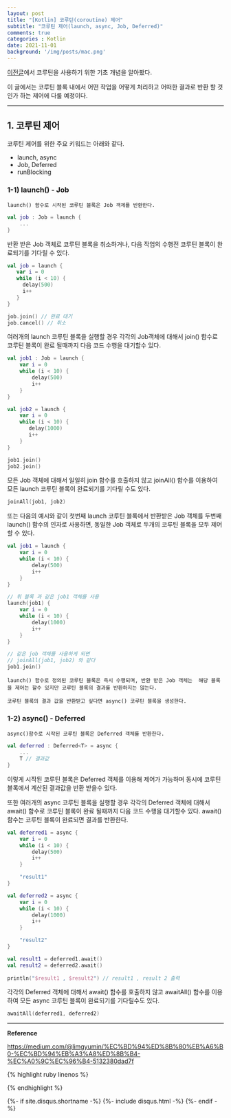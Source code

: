```yaml
---
layout: post
title: "[Kotlin] 코루틴(coroutine) 제어" 
subtitle: "코루틴 제어(launch, async, Job, Deferred)"    
comments: true
categories : Kotlin
date: 2021-11-01
background: '/img/posts/mac.png'
---
```


[이전글](https://wonyong-jang.github.io/kotlin/2021/10/31/Kotlin-coroutine2.html)에서 
코루틴을 사용하기 위한 기초 개념을 알아봤다.   

이 글에서는 코루틴 블록 내에서 어떤 작업을 어떻게 처리하고 
어떠한 결과로 반환 할 것인가 하는 제어에 다룰 예정이다.   

- - - 

## 1. 코루틴 제어   

코루틴 제어를 위한 주요 키워드는 아래와 같다.   

- launch, async   
- Job, Deferred   
- runBlocking   

### 1-1) launch() - Job   

`launch() 함수로 시작된 코루틴 블록은 Job 객체를 반환한다.`       

```kotlin
val job : Job = launch {
    ...
}
```

반환 받은 Job 객체로 코루틴 블록을 취소하거나, 다음 작업의 수행전 
코루틴 블록이 완료되기를 기다릴 수 있다.   

```kotlin
val job = launch {
   var i = 0
   while (i < 10) {
     delay(500)
     i++
   }
}

job.join() // 완료 대기
job.cancel() // 취소
```

여러개의 launch 코루틴 블록을 실행할 경우 각각의 Job객체에 대해서 
join() 함수로 코루틴 블록이 완료 될때까지 다음 코드 수행을 대기할수 있다.   

```kotlin
val job1 : Job = launch {
    var i = 0
    while (i < 10) {
        delay(500)
        i++
    }
}

val job2 = launch {
    var i = 0
    while (i < 10) {
       delay(1000)
       i++
    }
}

job1.join()
job2.join()
```

모든 Job 객체에 대해서 일일히 join 함수를 호출하지 않고 joinAll() 함수를 
이용하여 모든 launch 코루틴 블록이 완료되기를 기다릴 수도 있다.   

```kotlin
joinAll(job1, job2)
```

또는 다음의 예시와 같이 첫번째 launch 코루틴 블록에서 반환받은 
Job 객체를 두번째 launch() 함수의 인자로 사용하면, 동일한 Job 객체로 
두개의 코루틴 블록을 모두 제어 할 수 있다.   

```kotlin
val job1 = launch {
    var i = 0
    while (i < 10) {
        delay(500)
        i++
    }
}

// 위 블록 과 같은 job1 객체를 사용
launch(job1) {
    var i = 0
    while (i < 10) {
        delay(1000)
        i++
    }
}

// 같은 job 객체를 사용하게 되면
// joinAll(job1, job2) 와 같다
job1.join()
```

`launch() 함수로 정의된 코루틴 블록은 즉시 수행되며, 반환 받은 Job 객체는 
해당 블록을 제어는 할수 있지만 코루틴 블록의 결과를 반환하지는 않는다.`   

`코루틴 블록의 결과 값을 반환받고 싶다면 async() 코루틴 블록을 생성한다.`   

### 1-2) async() - Deferred    

`async()함수로 시작된 코루틴 블록은 Deferred 객체를 반환한다.`        

```kotlin
val deferred : Deferred<T> = async {
    ...
    T // 결과값
}
```   

이렇게 시작된 코루틴 블록은 Deferred 객체를 이용해 제어가 가능하며 
동시에 코루틴 블록에서 계산된 결과값을 반환 받을수 있다.   

또한 여러개의 async 코루틴 블록을 실행할 경우 각각의 Deferred 객체에 
대해서 await() 함수로 코루틴 블록이 완료 될때까지 다음 코드 수행을 
대기할수 있다. await() 함수는 코루틴 블록이 완료되면 결과를 반환한다.   

```kotlin
val deferred1 = async {
    var i = 0
    while (i < 10) {
        delay(500)
        i++
    }

    "result1"
}

val deferred2 = async {
    var i = 0
    while (i < 10) {
        delay(1000)
        i++
    }

    "result2"
}

val result1 = deferred1.await()
val result2 = deferred2.await()
        
println("$result1 , $result2") // result1 , result 2 출력
```   

각각의 Deferred 객체에 대해서 await() 함수를 호출하지 않고 awaitAll() 함수를 
이용하여 모든 async 코루틴 블록이 완료되기를 기다릴수도 있다.   

```kotlin
awaitAll(deferred1, deferred2)
```   

- - - 

**Reference**     

<https://medium.com/@limgyumin/%EC%BD%94%ED%8B%80%EB%A6%B0-%EC%BD%94%EB%A3%A8%ED%8B%B4-%EC%A0%9C%EC%96%B4-5132380dad7f>     

{% highlight ruby linenos %}

{% endhighlight %}


{%- if site.disqus.shortname -%}
    {%- include disqus.html -%}
{%- endif -%}

